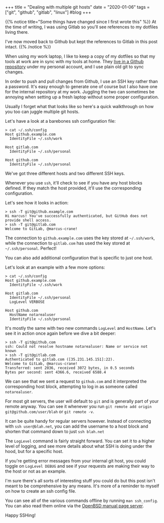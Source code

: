 +++
title = "Dealing with multiple git hosts"
date = "2020-01-06"
tags = ["git", "github", "gitlab", "linux"]
#blog
+++

{{% notice title="Some things have changed since I first wrote this" %}}
At the time of writing, I was using Gitlab so you'll see references to my dotfiles living there.

I've now moved back to Github but kept the references to Gitlab in this post intact.
{{% /notice %}}

When using my work laptop, I like to keep a copy of my dotfiles so that my tools at work are in sync with my tools at home. They [live in a Github repository](https://github.com/marcus-crane/dotfiles) under my personal account, and I use plain old git to sync changes.

In order to push and pull changes from Github, I use an SSH key rather than a password. It's easy enough to generate one of course but I also have one for the internal repository at my work. Juggling the two can sometimes be annoying when setting up a fresh laptop without some proper configuration.

Usually I forget what that looks like so here's a quick walkthrough on how you too can juggle multiple git hosts.

Let's have a look at a barebones ssh configuration file:

```shell
> cat ~/.ssh/config
Host github.example.com
  IdentityFile ~/.ssh/work

Host gitlab.com
  IdentityFile ~/.ssh/personal

Host github.com
  IdentityFile ~/.ssh/personal
```

We've got three different hosts and two different SSH keys.

Whenever you use `ssh`, it'll check to see if you have any host blocks defined. If they match the host provided, it'll use the corresponding configuration.

Let's see how it looks in action:

```shell
> ssh -T git@github.example.com
Hi marcus! You've successfully authenticated, but GitHub does not provide shell access.
> ssh -T git@gitlab.com
Welcome to GitLab, @marcus-crane!
```

The connection to `github.example.com` uses the key stored at `~/.ssh/work`, while the connection to `gitlab.com` has used the key stored at `~/.ssh/personal`. Perfect!

You can also add additional configuration that is specific to just one host.

Let's look at an example with a few more options:

```shell
> cat ~/.ssh/config
Host github.example.com
  IdentityFile ~/.ssh/work

Host gitlab.com
  IdentityFile ~/.ssh/personal
  LogLevel VERBOSE

Host github.com
  HostName notarealuser
  IdentityFile ~/.ssh/personal
```

It's mostly the same with two new commands `LogLevel` and `HostName`. Let's see it in action once again before we dive a bit deeper:

```shell
> ssh -T git@github.com
ssh: Could not resolve hostname notarealuser: Name or service not known
> ssh -T git@gitlab.com
Authenticated to gitlab.com ([35.231.145.151]:22).
Welcome to GitLab, @marcus-crane!
Transferred: sent 2036, received 3072 bytes, in 0.5 seconds
Bytes per second: sent 4366.6, received 6588.4
```

We can see that we sent a request to `github.com` and it interpreted the corresponding host block, attempting to log in as someone called `notarealuser`.

For most git servers, the user will default to `git` and is generally part of your remote anyway. You can see it whenever you run `git remote add origin git@github.com/user/blah` or `git remote -v`.

It can be quite handy for regular servers however. Instead of connecting with `ssh user@blah.net`, you can add the username to a host block and shorten that command down to just `ssh blah.net`

The `LogLevel` command is fairly straight forward. You can set it to a higher level of logging, and see more details about what SSH is doing under the hood, but for a specific host.

If you're getting error messages from your internal git host, you could toggle on `LogLevel DEBUG` and see if your requests are making their way to the host or not as an example.

I'm sure there's all sorts of interesting stuff you could do but this post isn't meant to be comprehensive by any means. It's more of a reminder to myself on how to create an ssh config file.

You can see all of the various commands offline by running `man ssh_config`. You can also read them online via the [OpenBSD manual page server](https://man.openbsd.org/ssh_config).

Happy SSHing!